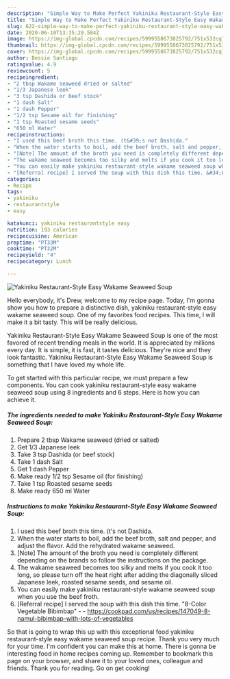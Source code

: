 ```yaml
---
description: "Simple Way to Make Perfect Yakiniku Restaurant-Style Easy Wakame Seaweed Soup"
title: "Simple Way to Make Perfect Yakiniku Restaurant-Style Easy Wakame Seaweed Soup"
slug: 622-simple-way-to-make-perfect-yakiniku-restaurant-style-easy-wakame-seaweed-soup
date: 2020-06-10T13:35:29.584Z
image: https://img-global.cpcdn.com/recipes/5999558673825792/751x532cq70/yakiniku-restaurant-style-easy-wakame-seaweed-soup-recipe-main-photo.jpg
thumbnail: https://img-global.cpcdn.com/recipes/5999558673825792/751x532cq70/yakiniku-restaurant-style-easy-wakame-seaweed-soup-recipe-main-photo.jpg
cover: https://img-global.cpcdn.com/recipes/5999558673825792/751x532cq70/yakiniku-restaurant-style-easy-wakame-seaweed-soup-recipe-main-photo.jpg
author: Bessie Santiago
ratingvalue: 4.9
reviewcount: 5
recipeingredient:
- "2 tbsp Wakame seaweed dried or salted"
- "1/3 Japanese leek"
- "3 tsp Dashida or beef stock"
- "1 dash Salt"
- "1 dash Pepper"
- "1/2 tsp Sesame oil for finishing"
- "1 tsp Roasted sesame seeds"
- "650 ml Water"
recipeinstructions:
- "I used this beef broth this time. (t&#39;s not Dashida."
- "When the water starts to boil, add the beef broth, salt and pepper, and adjust the flavor. Add the rehydrated wakame seaweed."
- "[Note] The amount of the broth you need is completely different depending on the brands so follow the instructions on the package."
- "The wakame seaweed becomes too silky and melts if you cook it too long, so please turn off the heat right after adding the diagonally sliced Japanese leek, roasted sesame seeds, and sesame oil."
- "You can easily make yakiniku restaurant-style wakame seaweed soup when you use the beef froth."
- "[Referral recipe] I served the soup with this dish this time. &#34;8-Color Vegetable Bibimbap&#34;  https://cookpad.com/us/recipes/147049-8-namul-bibimbap-with-lots-of-vegetables"
categories:
- Recipe
tags:
- yakiniku
- restaurantstyle
- easy

katakunci: yakiniku restaurantstyle easy 
nutrition: 193 calories
recipecuisine: American
preptime: "PT33M"
cooktime: "PT32M"
recipeyield: "4"
recipecategory: Lunch

---
```



![Yakiniku Restaurant-Style Easy Wakame Seaweed Soup](https://img-global.cpcdn.com/recipes/5999558673825792/751x532cq70/yakiniku-restaurant-style-easy-wakame-seaweed-soup-recipe-main-photo.jpg)

Hello everybody, it's Drew, welcome to my recipe page. Today, I'm gonna show you how to prepare a distinctive dish, yakiniku restaurant-style easy wakame seaweed soup. One of my favorites food recipes. This time, I will make it a bit tasty. This will be really delicious.



Yakiniku Restaurant-Style Easy Wakame Seaweed Soup is one of the most favored of recent trending meals in the world. It is appreciated by millions every day. It is simple, it is fast, it tastes delicious. They're nice and they look fantastic. Yakiniku Restaurant-Style Easy Wakame Seaweed Soup is something that I have loved my whole life.


To get started with this particular recipe, we must prepare a few components. You can cook yakiniku restaurant-style easy wakame seaweed soup using 8 ingredients and 6 steps. Here is how you can achieve it.

<!--inarticleads1-->

##### The ingredients needed to make Yakiniku Restaurant-Style Easy Wakame Seaweed Soup:

1. Prepare 2 tbsp Wakame seaweed (dried or salted)
1. Get 1/3 Japanese leek
1. Take 3 tsp Dashida (or beef stock)
1. Take 1 dash Salt
1. Get 1 dash Pepper
1. Make ready 1/2 tsp Sesame oil (for finishing)
1. Take 1 tsp Roasted sesame seeds
1. Make ready 650 ml Water




<!--inarticleads2-->

##### Instructions to make Yakiniku Restaurant-Style Easy Wakame Seaweed Soup:

1. I used this beef broth this time. (t&#39;s not Dashida.
1. When the water starts to boil, add the beef broth, salt and pepper, and adjust the flavor. Add the rehydrated wakame seaweed.
1. [Note] The amount of the broth you need is completely different depending on the brands so follow the instructions on the package.
1. The wakame seaweed becomes too silky and melts if you cook it too long, so please turn off the heat right after adding the diagonally sliced Japanese leek, roasted sesame seeds, and sesame oil.
1. You can easily make yakiniku restaurant-style wakame seaweed soup when you use the beef froth.
1. [Referral recipe] I served the soup with this dish this time. &#34;8-Color Vegetable Bibimbap&#34; -  - https://cookpad.com/us/recipes/147049-8-namul-bibimbap-with-lots-of-vegetables




So that is going to wrap this up with this exceptional food yakiniku restaurant-style easy wakame seaweed soup recipe. Thank you very much for your time. I'm confident you can make this at home. There is gonna be interesting food in home recipes coming up. Remember to bookmark this page on your browser, and share it to your loved ones, colleague and friends. Thank you for reading. Go on get cooking!
